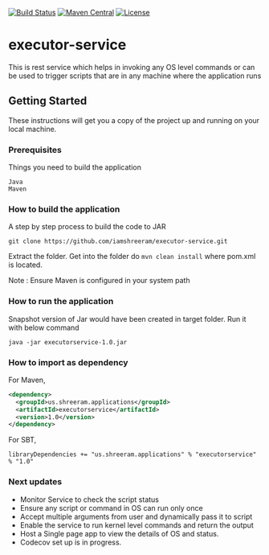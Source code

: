
[![Build Status](https://travis-ci.org/iamshreeram/executor-service.svg?branch=master)](https://travis-ci.org/iamshreeram/executor-service)
[![Maven Central](https://maven-badges.herokuapp.com/maven-central/us.shreeram.applications/executorservice/badge.svg)](https://maven-badges.herokuapp.com/maven-central/us.shreeram.applications/executorservice)
[![License](https://img.shields.io/badge/License-Apache%202.0-blue.svg)](http://www.apache.org/licenses/LICENSE-2.0)



# executor-service

This is rest service which helps in invoking any OS level commands or can be used to trigger scripts that are in any machine where the application runs


## Getting Started

These instructions will get you a copy of the project up and running on your local machine.

### Prerequisites

Things you need to build the application

```
Java
Maven
```

### How to build the application

A step by step process to build the code to JAR

```
git clone https://github.com/iamshreeram/executor-service.git
```

Extract the folder. Get into the folder do `mvn clean install` where pom.xml is located.

Note : Ensure Maven is configured in your system path

### How to run the application

Snapshot version of Jar would have been created in target folder. Run it with below command

```
java -jar executorservice-1.0.jar
```

### How to import as dependency

For Maven,

```xml
<dependency>
  <groupId>us.shreeram.applications</groupId>
  <artifactId>executorservice</artifactId>
  <version>1.0</version>
</dependency>
```

For SBT,

```
libraryDependencies += "us.shreeram.applications" % "executorservice" % "1.0"
```


### Next updates

* Monitor Service to check the script status
* Ensure any script or command in OS can run only once
* Accept multiple arguments from user and dynamically pass it to script
* Enable the service to run kernel level commands and return the output
* Host a Single page app to view the details of OS and status.
* Codecov set up is in progress.
